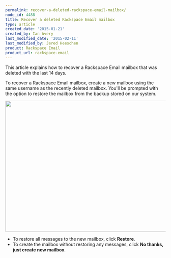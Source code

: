 ```yaml
---
permalink: recover-a-deleted-rackspace-email-mailbox/
node_id: 4488
title: Recover a deleted Rackspace Email mailbox
type: article
created_date: '2015-01-21'
created_by: Ian Avery
last_modified_date: '2015-02-11'
last_modified_by: Jered Heeschen
product: Rackspace Email
product_url: rackspace-email
---
```


This article explains how to recover a Rackspace Email mailbox that was deleted with the last 14 days.

To recover a Rackspace Email mailbox, create a new mailbox using the same username as the recently deleted mailbox. You'll be prompted with the option to restore the mailbox from the backup stored on our system.

<img src="https://8026b2e3760e2433679c-fffceaebb8c6ee053c935e8915a3fbe7.ssl.cf2.rackcdn.com/field/image/Screen%20Shot%202015-01-21%20at%202.53.38%20PM.png" width="699" height="410" />

-   To restore all messages to the new mailbox, click **Restore**.
-   To create the mailbox without restoring any messages, click **No thanks, just create new mailbox**.
